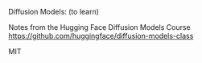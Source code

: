 Diffusion Models: (to learn)

Notes from the Hugging Face Diffusion Models Course https://github.com/huggingface/diffusion-models-class

MIT
